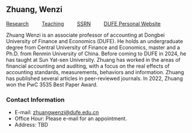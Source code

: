 ## Zhuang, Wenzi

[Research](research.md) &#8195;&#8195; [Teaching](teaching.md) &#8195;&#8195; [SSRN](https://papers.ssrn.com/sol3/cf_dev/AbsByAuth.cfm?per_id=4592798) &#8195;&#8195; [DUFE Personal Website](https://kjxy.dufe.edu.cn/content_82157.html)

Zhuang Wenzi is an associate professor of accounting at Dongbei University of Finance and Economics (DUFE). He holds an undergraduate degree from Central University of Finance and Economics, master and a Ph.D. from Renmin University of China. Before coming to DUFE in 2024, he has taught at Sun Yat-sen University. Zhuang has worked in the areas of financial accounting and auditing, with a focus on the real effects of accounting standards, measurements, behaviors and information. Zhuang has published several articles in peer-reviewed journals. In 2022, Zhuang won the PwC 3535 Best Paper Award.



### Contact Information
- E-mail: [zhuangwenzi@dufe.edu.cn](mailto:zhuangwenzi@dufe.edu.cn)
- Office Hour: Please e-mail for an appointment.
- Address: TBD
